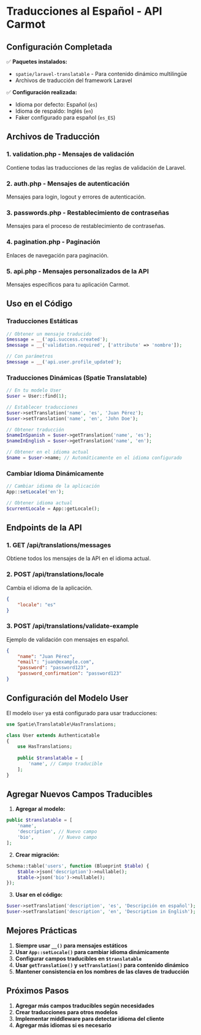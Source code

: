 # Traducciones al Español - API Carmot

## Configuración Completada

✅ **Paquetes instalados:**
- `spatie/laravel-translatable` - Para contenido dinámico multilingüe
- Archivos de traducción del framework Laravel

✅ **Configuración realizada:**
- Idioma por defecto: Español (`es`)
- Idioma de respaldo: Inglés (`en`)
- Faker configurado para español (`es_ES`)

## Archivos de Traducción

### 1. **validation.php** - Mensajes de validación
Contiene todas las traducciones de las reglas de validación de Laravel.

### 2. **auth.php** - Mensajes de autenticación
Mensajes para login, logout y errores de autenticación.

### 3. **passwords.php** - Restablecimiento de contraseñas
Mensajes para el proceso de restablecimiento de contraseñas.

### 4. **pagination.php** - Paginación
Enlaces de navegación para paginación.

### 5. **api.php** - Mensajes personalizados de la API
Mensajes específicos para tu aplicación Carmot.

## Uso en el Código

### Traducciones Estáticas
```php
// Obtener un mensaje traducido
$message = __('api.success.created');
$message = __('validation.required', ['attribute' => 'nombre']);

// Con parámetros
$message = __('api.user.profile_updated');
```

### Traducciones Dinámicas (Spatie Translatable)
```php
// En tu modelo User
$user = User::find(1);

// Establecer traducciones
$user->setTranslation('name', 'es', 'Juan Pérez');
$user->setTranslation('name', 'en', 'John Doe');

// Obtener traducción
$nameInSpanish = $user->getTranslation('name', 'es');
$nameInEnglish = $user->getTranslation('name', 'en');

// Obtener en el idioma actual
$name = $user->name; // Automáticamente en el idioma configurado
```

### Cambiar Idioma Dinámicamente
```php
// Cambiar idioma de la aplicación
App::setLocale('en');

// Obtener idioma actual
$currentLocale = App::getLocale();
```

## Endpoints de la API

### 1. **GET /api/translations/messages**
Obtiene todos los mensajes de la API en el idioma actual.

### 2. **POST /api/translations/locale**
Cambia el idioma de la aplicación.
```json
{
    "locale": "es"
}
```

### 3. **POST /api/translations/validate-example**
Ejemplo de validación con mensajes en español.
```json
{
    "name": "Juan Pérez",
    "email": "juan@example.com",
    "password": "password123",
    "password_confirmation": "password123"
}
```

## Configuración del Modelo User

El modelo `User` ya está configurado para usar traducciones:

```php
use Spatie\Translatable\HasTranslations;

class User extends Authenticatable
{
    use HasTranslations;
    
    public $translatable = [
        'name', // Campo traducible
    ];
}
```

## Agregar Nuevos Campos Traducibles

1. **Agregar al modelo:**
```php
public $translatable = [
    'name',
    'description', // Nuevo campo
    'bio',         // Nuevo campo
];
```

2. **Crear migración:**
```php
Schema::table('users', function (Blueprint $table) {
    $table->json('description')->nullable();
    $table->json('bio')->nullable();
});
```

3. **Usar en el código:**
```php
$user->setTranslation('description', 'es', 'Descripción en español');
$user->setTranslation('description', 'en', 'Description in English');
```

## Mejores Prácticas

1. **Siempre usar `__()` para mensajes estáticos**
2. **Usar `App::setLocale()` para cambiar idioma dinámicamente**
3. **Configurar campos traducibles en `$translatable`**
4. **Usar `getTranslation()` y `setTranslation()` para contenido dinámico**
5. **Mantener consistencia en los nombres de las claves de traducción**

## Próximos Pasos

1. **Agregar más campos traducibles según necesidades**
2. **Crear traducciones para otros modelos**
3. **Implementar middleware para detectar idioma del cliente**
4. **Agregar más idiomas si es necesario**
